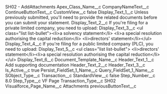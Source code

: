 <?xml version="1.0" encoding="UTF-8"?>
<CustomMetadata xmlns="http://soap.sforce.com/2006/04/metadata" xmlns:xsi="http://www.w3.org/2001/XMLSchema-instance" xmlns:xsd="http://www.w3.org/2001/XMLSchema">
    <label>SH02 - AddAttachments</label>
    <values>
        <field>Apex_Class_Name__c</field>
        <value xsi:nil="true"/>
    </values>
    <values>
        <field>CompanyNameText__c</field>
        <value xsi:nil="true"/>
    </values>
    <values>
        <field>ContinueButtonText__c</field>
        <value xsi:nil="true"/>
    </values>
    <values>
        <field>CustomView__c</field>
        <value xsi:type="xsd:boolean">false</value>
    </values>
    <values>
        <field>Display_Text_1__c</field>
        <value xsi:type="xsd:string">Unless previously submitted, you&apos;ll need to provide the related documents before you can submit your statement.</value>
    </values>
    <values>
        <field>Display_Text_2__c</field>
        <value xsi:type="xsd:string">If you&apos;re filing for a private limited company, you need to upload:</value>
    </values>
    <values>
        <field>Display_Text_3__c</field>
        <value xsi:type="xsd:string">&lt;ul class=&quot;list list-bullet&quot;&gt;&lt;li&gt;a solvency statement&lt;/li&gt;
&lt;li&gt;a special resolution authorising the capital reduction&lt;/li&gt;
&lt;li&gt;directors&apos; statement&lt;/li&gt;&lt;/ul&gt;</value>
    </values>
    <values>
        <field>Display_Text_4__c</field>
        <value xsi:type="xsd:string">If you&apos;re filing for a public limited company (PLC), you need to upload:</value>
    </values>
    <values>
        <field>Display_Text_5__c</field>
        <value xsi:type="xsd:string">&lt;ul class=&quot;list list-bullet&quot;&gt;
&lt;li&gt;directors&apos; statement&lt;/li&gt;&lt;li&gt;a special resolution authorising the capital reduction&lt;/li&gt;&lt;/ul&gt;</value>
    </values>
    <values>
        <field>Display_Text_6__c</field>
        <value xsi:nil="true"/>
    </values>
    <values>
        <field>Document_Template_Name__c</field>
        <value xsi:nil="true"/>
    </values>
    <values>
        <field>Header_Text_1__c</field>
        <value xsi:type="xsd:string">Add supporting documentation</value>
    </values>
    <values>
        <field>Header_Text_2__c</field>
        <value xsi:nil="true"/>
    </values>
    <values>
        <field>Header_Text_3__c</field>
        <value xsi:nil="true"/>
    </values>
    <values>
        <field>Is_Active__c</field>
        <value xsi:type="xsd:boolean">true</value>
    </values>
    <values>
        <field>Persist_FieldSet_1_Name__c</field>
        <value xsi:nil="true"/>
    </values>
    <values>
        <field>Query_FieldSet_1_Name__c</field>
        <value xsi:nil="true"/>
    </values>
    <values>
        <field>SObject_Type__c</field>
        <value xsi:type="xsd:string">Transaction__c</value>
    </values>
    <values>
        <field>StandardView__c</field>
        <value xsi:type="xsd:boolean">false</value>
    </values>
    <values>
        <field>Step_Number__c</field>
        <value xsi:type="xsd:double">8.0</value>
    </values>
    <values>
        <field>Step_Type__c</field>
        <value xsi:type="xsd:string">VF Page</value>
    </values>
    <values>
        <field>Transaction_Type__c</field>
        <value xsi:type="xsd:string">SH02</value>
    </values>
    <values>
        <field>Visualforce_Page_Name__c</field>
        <value xsi:type="xsd:string">Attachments</value>
    </values>
    <values>
        <field>previousButtonText__c</field>
        <value xsi:nil="true"/>
    </values>
</CustomMetadata>

